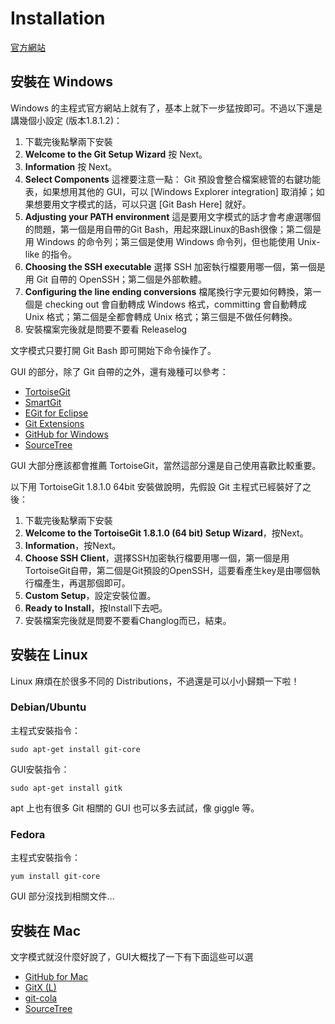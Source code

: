 Installation
============

[官方網站](http://git-scm.com/)

安裝在 Windows
--------------

Windows 的主程式官方網站上就有了，基本上就下一步猛按即可。不過以下還是講幾個小設定 (版本1.8.1.2)：

1. 下載完後點擊兩下安裝
2. **Welcome to the Git Setup Wizard** 按 Next。
3. **Information** 按 Next。
4. **Select Components** 這裡要注意一點： Git 預設會整合檔案總管的右鍵功能表，如果想用其他的 GUI，可以 [Windows Explorer integration] 取消掉；如果想要用文字模式的話，可以只選 [Git Bash Here] 就好。
5. **Adjusting your PATH environment** 這是要用文字模式的話才會考慮選哪個的問題，第一個是用自帶的Git Bash，用起來跟Linux的Bash很像；第二個是用 Windows 的命令列；第三個是使用 Windows 命令列，但也能使用 Unix-like 的指令。
6. **Choosing the SSH executable** 選擇 SSH 加密執行檔要用哪一個，第一個是用 Git 自帶的 OpenSSH；第二個是外部軟體。
7. **Configuring the line ending conversions** 檔尾換行字元要如何轉換，第一個是 checking out 會自動轉成 Windows 格式，committing 會自動轉成 Unix 格式；第二個是全都會轉成 Unix 格式；第三個是不做任何轉換。
8. 安裝檔案完後就是問要不要看 Releaselog

文字模式只要打開 Git Bash 即可開始下命令操作了。

GUI 的部分，除了 Git 自帶的之外，還有幾種可以參考：

* [TortoiseGit](https://code.google.com/p/tortoisegit/)
* [SmartGit](http://www.syntevo.com/smartgithg/)
* [EGit for Eclipse](http://www.eclipse.org/egit/)
* [Git Extensions](https://code.google.com/p/gitextensions/)
* [GitHub for Windows](http://windows.github.com/)
* [SourceTree](http://www.sourcetreeapp.com/)

GUI 大部分應該都會推薦 TortoiseGit，當然這部分還是自己使用喜歡比較重要。

以下用 TortoiseGit 1.8.1.0 64bit 安裝做說明，先假設 Git 主程式已經裝好了之後：

1. 下載完後點擊兩下安裝
2. **Welcome to the TortoiseGit 1.8.1.0 (64 bit) Setup Wizard**，按Next。
3. **Information**，按Next。
4. **Choose SSH Client**，選擇SSH加密執行檔要用哪一個，第一個是用TortoiseGit自帶，第二個是Git預設的OpenSSH，這要看產生key是由哪個執行檔產生，再選那個即可。
5. **Custom Setup**，設定安裝位置。
6. **Ready to Install**，按Install下去吧。
7. 安裝檔案完後就是問要不要看Changlog而已，結束。

安裝在 Linux
------------

Linux 麻煩在於很多不同的 Distributions，不過還是可以小小歸類一下啦！

### Debian/Ubuntu

主程式安裝指令：

    sudo apt-get install git-core

GUI安裝指令：

    sudo apt-get install gitk

apt 上也有很多 Git 相關的 GUI 也可以多去試試，像 giggle 等。

### Fedora

主程式安裝指令：

    yum install git-core

GUI 部分沒找到相關文件...

安裝在 Mac
----------

文字模式就沒什麼好說了，GUI大概找了一下有下面這些可以選

* [GitHub for Mac](http://mac.github.com/)
* [GitX (L)](http://gitx.laullon.com/)
* [git-cola](http://git-cola.github.io/)
* [SourceTree](http://www.sourcetreeapp.com/)
